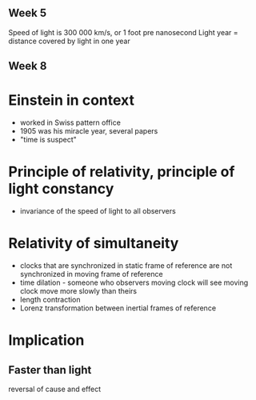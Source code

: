 ## Week 5
Speed of light is 300 000 km/s, or 1 foot pre nanosecond
Light year = distance covered by light in one year

## Week 8
# Einstein in context
  * worked in Swiss pattern office
  * 1905 was his miracle year, several papers
  * "time is suspect"

# Principle of relativity, principle of light constancy
  * invariance  of the speed of light to all observers

# Relativity of simultaneity
 * clocks that are synchronized in static frame of reference are not synchronized in moving frame of reference
 * time dilation - someone who observers moving clock will see moving clock move more slowly than theirs
 * length contraction
 * Lorenz transformation between inertial frames of reference

# Implication
## Faster than light
reversal of cause and effect
